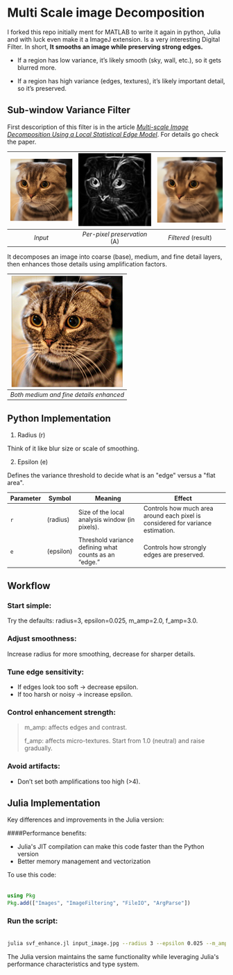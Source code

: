 # Multi Scale image Decomposition

I forked this repo initially ment for MATLAB to write it again in python, Julia and with luck even make it a ImageJ extension. Is a very interesting Digital Filter. In short, **It smooths an image while preserving strong edges.**

- If a region has low variance, it’s likely smooth (sky, wall, etc.), so it gets blurred more.

- If a region has high variance (edges, textures), it’s likely important detail, so it’s preserved.

## Sub-window Variance Filter 

 First descoription of this filter is in the article [_Multi-scale Image Decomposition Using a Local Statistical Edge Model_](https://arxiv.org/abs/2105.01951). 
 For details go check the paper.

<img src="cat.png" alt="Input" width=256/> | <img src="cat_A.png" alt="Input" width=256/> | <img src="cat_SVF.png" alt="Input" width=256/> 
:---: | :---: | :---:  
*Input* | *Per-pixel preservation* (A) | *Filtered* (result)

It decomposes an image into coarse (base), medium, and fine detail layers, then enhances those details using amplification factors.

<img src="cat_Enhanced.png" alt="Input" width=256/> |
:---: |
*Both medium and fine details enhanced* |

## Python Implementation

1. Radius (r)

Think of it like blur size or scale of smoothing.

2. Epsilon (e)

Defines the variance threshold to decide what is an "edge" versus a "flat area".

| Parameter | Symbol    | Meaning                                               | Effect                                                                          |
| --------- | --------- | ----------------------------------------------------- | ------------------------------------------------------------------------------- |
| `r`       | (radius)  | Size of the local analysis window (in pixels).        | Controls how much area around each pixel is considered for variance estimation. |
| `e`       | (epsilon) | Threshold variance defining what counts as an “edge.” | Controls how strongly edges are preserved.                                      |

##  Workflow

### Start simple:
Try the defaults: radius=3, epsilon=0.025, m_amp=2.0, f_amp=3.0.

### Adjust smoothness:
Increase radius for more smoothing, decrease for sharper details.

### Tune edge sensitivity:
- If edges look too soft → decrease epsilon.
- If too harsh or noisy → increase epsilon.

### Control enhancement strength:

> m_amp: affects edges and contrast.
>
> f_amp: affects micro-textures.
> Start from 1.0 (neutral) and raise gradually.

### Avoid artifacts:

- Don’t set both amplifications too high (>4).


## Julia Implementation
Key differences and improvements in the Julia version:

####Performance benefits:
  - Julia's JIT compilation can make this code faster than the Python version
  - Better memory management and vectorization



To use this code:
```julia

using Pkg
Pkg.add(["Images", "ImageFiltering", "FileIO", "ArgParse"])

```
### Run the script: 

```bash

julia svf_enhance.jl input_image.jpg --radius 3 --epsilon 0.025 --m_amp 2.0 --f_amp 3.0 --output enhanced.png
```
The Julia version maintains the same functionality while leveraging Julia's performance characteristics and type system. 

